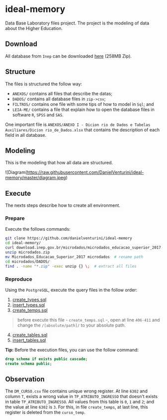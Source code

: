 # ideal-memory
Data Base Laboratory files project. The project is the modeling of data about the Higher Education.

## Download
All database from `Inep` can be downloaded [here](download.inep.gov.br/microdados/microdados_educacao_superior_2017.zip) (258MB Zip).

## Structure
The files is structured the follow way:
 - `ANEXOS/` contains all files that describe the datas;
 - `DADOS/` contains all database files in `zip->csv`;
 - `FILTROS/` contains one file with some tips of how to model in `Sql`; and
 - `LEIA-ME/` contains a file that explain how to open the database files in software `R`, `SPSS` and `SAS`.

One important file is `ANEXOS/ANEXO I - Dicion rio de Dados e Tabelas Auxiliares/Dicion rio_de_Dados.xlsx` that contains the description of each field in all database.

## Modeling
This is the modeling that how all data are structured.

![Diagram(https://raw.githubusercontent.com/DanielVenturini/ideal-memory/master/diagram.jpeg)

## Execute
The nexts steps describe how to create all environment.

### Prepare
Execute the follows commands:

```bash
git clone https://github.com/danielventurini/ideal-memory
cd ideal-memory/
curl download.inep.gov.br/microdados/microdados_educacao_superior_2017.zip --output microdados.zip
unzip microdados.zip
mv Microdados_Educacao_Superior_2017 microdados  # rename path
cd microdados/DADOS/
find . -name "*.zip" -exec unzip {} \;	# extract all files
```

### Reproduce
Using the `PostgreSQL`, execute the query files in the follow order:

1. [create_types.sql](https://raw.githubusercontent.com/DanielVenturini/ideal-memory/master/create_types.sql)
2. [insert_types.sql](https://raw.githubusercontent.com/DanielVenturini/ideal-memory/master/insert_types.sql)
3.  [create_temps.sql](https://raw.githubusercontent.com/DanielVenturini/ideal-memory/master/create_temps.sql)
> before execute this file  - `create_temps.sql` -, open at line `406-411` and change the `/[absolute/path]/` to your absolute path.
4. [create_tables.sql](https://raw.githubusercontent.com/DanielVenturini/ideal-memory/master/create_tables.sql)
5. [insert_tables.sql](https://raw.githubusercontent.com/DanielVenturini/ideal-memory/master/insert_tables.sql)

**Tip:** Before the execution files, you can use the follow command:

```SQL
drop schema if exists public cascade;
create schema public;
```

## Observation
The `DM_CURSO.csv` file contains unique wrong register. At line `6302` and column `T`, exists a wrong value in `TP_ATRIBUTO_INGRESSO` that doesn't exists in table `TP_ATRIBUTO_INGRESSO`. All values from this table is `0`, `1` and `2`; and the value at line `6302` is `3`. For this, in file `create_temps`, at last line, this register is deleted from the `curso_temp`.